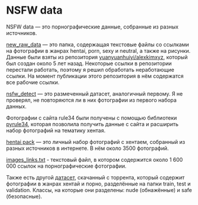 # NSFW data

NSFW data — это порнографические данные, собранные из разных источников.

[new_raw_data](https://github.com/Serfetto/nsfw_data/tree/main/new_raw_data) — это папка, содержащая текстовые файлы со ссылками на фотографии в жанрах hentai, porn, sexy и neutral, а также на рисунки. Данные были взяты из репозитория [yuanyuanhuiyi/alexkimxyz](https://github.com/yuanyuanhuiyi/alexkimxyz), который был создан около 5 лет назад. Некоторые ссылки в репозитории перестали работать, поэтому я решил обработать неработающие ссылки. На момент публикации этого репозитория в нём содержатся все рабочие ссылки.

[nsfw_detect](https://huggingface.co/datasets/deepghs/nsfw_detect) — это размеченный датасет, аналогичный первому. Я не проверял, не повторяются ли в них фотографии из первого набора данных.

Фотографии с сайта rule34 были получены с помощью библиотеки [pyrule34](https://github.com/Hypick122/pyrule34), которая позволила получить данные с сайта и расширить набор фотографий на тематику хентая.

[hentai pack](https://drive.google.com/drive/folders/13rMPxoGLIsfq8XNqBh0B7qg2a1mP91Cn?usp=sharing) — это личный набор фотографий с хентаем, собранный из разных источников в интернете. В нём около 3500 фотографий.

[images_links.txt]() - текстовый файл, в котором содержится около 1 600 000 ссылок на порнографические фотографии.

Также есть другой [датасет](https://archive.org/details/dataset-nude), скачанный с торрента, который содержит фотографии в жанрах хентай и порно, разделённые на папки train, test и validation. Классы, на которые они разделены: nude (обнажённые) и safe (безопасные).
